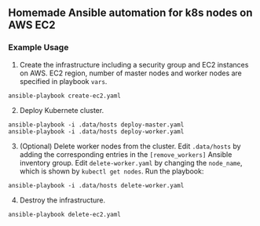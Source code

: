 Homemade Ansible automation for k8s nodes on AWS EC2
----------------------------------------------------

### Example Usage
1. Create the infrastructure including a security group and EC2 instances on AWS.
EC2 region, number of master nodes and worker nodes are specified in playbook `vars`.
```
ansible-playbook create-ec2.yaml
```

2. Deploy Kubernete cluster.
```
ansible-playbook -i .data/hosts deploy-master.yaml
ansible-playbook -i .data/hosts deploy-worker.yaml
```

3. (Optional) Delete worker nodes from the cluster.
Edit `.data/hosts` by adding the corresponding entries in the `[remove_workers]` Ansible inventory group.
Edit `delete-worker.yaml` by changing the `node_name`, which is shown by `kubectl get nodes`.
Run the playbook:
```
ansible-playbook -i .data/hosts delete-worker.yaml
```

4. Destroy the infrastructure.
```
ansible-playbook delete-ec2.yaml
```

